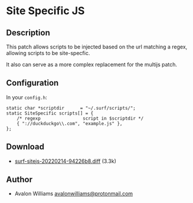 Site Specific JS
================

Description
-----------

This patch allows scripts to be injected based on the url matching
a regex, allowing scripts to be site-specfic.

It also can serve as a more complex replacement for the multijs patch.

Configuration
-------------

In your `config.h`:

	static char *scriptdir      = "~/.surf/scripts/";
	static SiteSpecific scripts[] = {
        /* regexp                script in $scriptdir */
        { "://duckduckgo\\.com", "example.js" },
	};

Download
--------

* [surf-sitejs-20220214-94226b8.diff](surf-sitejs-20220214-94226b8.diff) (3.3k)

Author
------

* Avalon Williams <avalonwilliams@protonmail.com>
